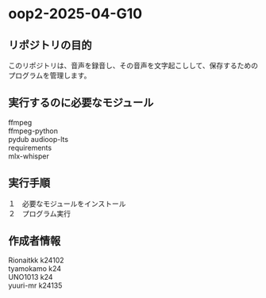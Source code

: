 # oop2-2025-04-G10

## リポジトリの目的
このリポジトリは、音声を録音し、その音声を文字起こしして、保存するためのプログラムを管理します。

## 実行するのに必要なモジュール
ffmpeg  
ffmpeg-python  
pydub audioop-lts  
requirements  
 mlx-whisper  

## 実行手順
１　必要なモジュールをインストール  
２　プログラム実行  

## 作成者情報
Rionaitkk k24102  
tyamokamo k24  
UNO1013 k24  
yuuri-mr k24135
